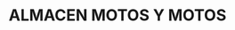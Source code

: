 ---
title: "ALMACEN MOTOS Y MOTOS"
url: /barrio-la-gloria-argelia/almacen-motos-y-motos/
shop: motocicleta
---